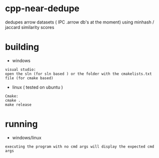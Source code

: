 # cpp-near-dedupe
dedupes arrow datasets ( IPC .arrow db's at the moment) using minhash / jaccard similarity scores



# building
- windows

```
visual studio:
open the sln (for sln based ) or the folder with the cmakelists.txt file (for cmake based)
```

- linux ( tested on ubuntu )

```
Cmake:
cmake .
make release
```

# running
- windows/linux

```
executing the program with no cmd args will display the expected cmd args
```
